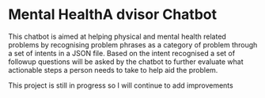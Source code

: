 # Mental HealthA dvisor Chatbot
This chatbot is aimed at helping physical and mental health related problems by recognising problem phrases as a category of problem through a set of intents in a JSON file. Based on the intent recognised a set of followup questions will be asked by the chatbot to further evaluate what actionable steps a person needs to take to help aid the problem.

This project is still in progress so I will continue to add improvements
